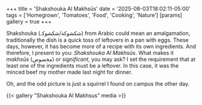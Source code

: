 +++
title = 'Shakshouka Al Makhsūs'
date = '2025-08-03T18:02:11-05:00'
tags = ['Homegrown', 'Tomatoes', 'Food', 'Cooking', 'Nature']
[params]
  gallery = true
+++

Shakshouka (شكشوكة/شکشوکہ) from Arabic could mean an amalgamation,
traditionally the dish is a quick toss of leftovers in a pan with
eggs. These days, however, it has become more of a recipe with its own
ingredients. And therefore, I present to you: _Shakshouka Al
Makhsūs_. What makes it _makhsūs_ (مخصوص) or _significant_, you may
ask? I set the requirement that at least one of the ingredients must
be a leftover. In this case, it was the minced beef my mother made
last night for dinner.

Oh, and the odd picture is just a squirrel I found on campus the other
day.

{{< gallery "Shakshouka Al Makhsus" media >}}
